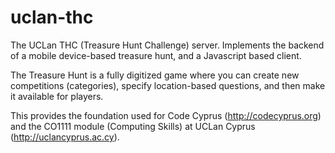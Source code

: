 # uclan-thc

The UCLan THC (Treasure Hunt Challenge) server. Implements the backend of a mobile device-based treasure hunt, and a Javascript based client.

The Treasure Hunt is a fully digitized game where you can create new competitions (categories), specify location-based questions, and then make it available for players.

This provides the foundation used for Code Cyprus (http://codecyprus.org) and the CO1111 module (Computing Skills) at UCLan Cyprus (http://uclancyprus.ac.cy).
